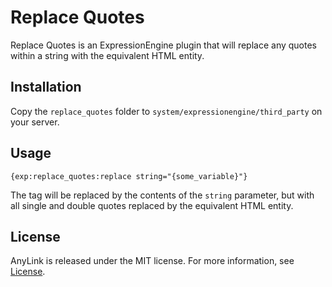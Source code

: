 # Replace Quotes

Replace Quotes is an ExpressionEngine plugin that will replace any quotes within a string with the equivalent HTML entity.

## Installation

Copy the `replace_quotes` folder to `system/expressionengine/third_party` on your server.

## Usage

`{exp:replace_quotes:replace string="{some_variable}"}`

The tag will be replaced by the contents of the `string` parameter, but with all single and double quotes replaced by the equivalent HTML entity.

## License

AnyLink is released under the MIT license. For more information, see [License](https://github.com/peteheaney/anylink/blob/master/LICENSE).
